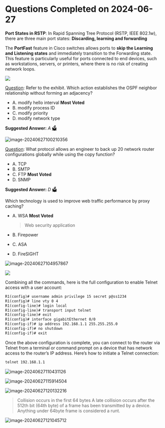 # Questions Completed on 2024-06-27

**Port States in RSTP**: In Rapid Spanning Tree Protocol (RSTP, IEEE 802.1w), there are three main port states: **Discarding, learning and forwarding** 

The **PortFast** feature in Cisco switches allows ports to **skip the Learning and Listening states** and immediately transition to the Forwarding state. This feature is particularly useful for ports connected to end devices, such as workstations, servers, or printers, where there is no risk of creating network loops.

![](https://www.examtopics.com/assets/media/exam-media/04300/0029400001.png) 

[Question](https://www.examtopics.com/discussions/cisco/view/44890-exam-200-301-topic-1-question-372-discussion/#): Refer to the exhibit. Which action establishes the OSPF neighbor relationship without forming an adjacency?

- A. modify hello interval **Most Voted**
- B. modify process ID
- C. modify priority
- D. modify network type

**Suggested Answer:** *A* [🗳️](https://www.examtopics.com/discussions/cisco/view/44890-exam-200-301-topic-1-question-372-discussion/#)

![image-20240627100210356](https://han.blob.core.windows.net/typora/image-20240627100210356.png) 

[Question](https://www.examtopics.com/discussions/cisco/view/33399-exam-200-301-topic-1-question-539-discussion/#): What protocol allows an engineer to back up 20 network router configurations globally while using the copy function?

- A. TCP
- B. SMTP
- C. FTP **Most Voted**
- D. SNMP

**Suggested Answer:** *D* [🗳️](https://www.examtopics.com/discussions/cisco/view/33399-exam-200-301-topic-1-question-539-discussion/#)

Which technology is used to improve web traffic performance by proxy caching?

- A. WSA **Most Voted**

  > Web security application

- B. Firepower

- C. ASA

- D. FireSIGHT

![image-20240627104957867](https://han.blob.core.windows.net/typora/image-20240627104957867.png) 

![](https://www.examtopics.com/assets/media/exam-media/04300/0049200001.png) 

  Combining all the commands, here is the full configuration to enable Telnet access with a user account:

````txt
R1(config)# username admin privilege 15 secret p@ss1234
R1(config)# line vty 0 4
R1(config-line)# login local
R1(config-line)# transport input telnet
R1(config-line)# exit
R1(config)# interface gigabitEthernet 0/0
R1(config-if)# ip address 192.168.1.1 255.255.255.0
R1(config-if)# no shutdown
R1(config-if)# exit
````

Once the above configuration is complete, you can connect to the router via Telnet from a terminal or command prompt on a device that has network access to the router’s IP address. Here’s how to initiate a Telnet connection:

```sh
telnet 192.168.1.1
```

![image-20240627110431126](https://han.blob.core.windows.net/typora/image-20240627110431126.png) 

![image-20240627115914504](https://han.blob.core.windows.net/typora/image-20240627115914504.png) 

![image-20240627120132216](https://han.blob.core.windows.net/typora/image-20240627120132216.png)  

> Collision occurs in the first 64 bytes
> A late collision occurs after the 512th bit (64th byte) of a frame has been transmitted by a device.
> Anything under 64byte frame is considered a runt.

![image-20240627121045712](https://han.blob.core.windows.net/typora/image-20240627121045712.png) 